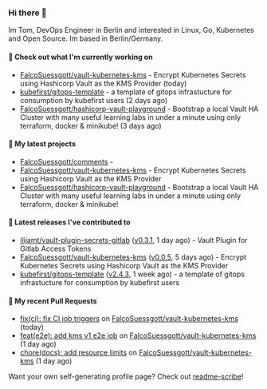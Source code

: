 ### Hi there 👋

Im Tom, DevOps Engineer in Berlin and interested in Linux, Go, Kubernetes and Open Source.
Im based in Berlin/Germany.

#### 👷 Check out what I'm currently working on

- [FalcoSuessgott/vault-kubernetes-kms](https://github.com/FalcoSuessgott/vault-kubernetes-kms) - Encrypt Kubernetes Secrets using Hashicorp Vault as the KMS Provider (today)
- [kubefirst/gitops-template](https://github.com/kubefirst/gitops-template) - a template of gitops infrastucture for consumption by kubefirst users (2 days ago)
- [FalcoSuessgott/hashicorp-vault-playground](https://github.com/FalcoSuessgott/hashicorp-vault-playground) - Bootstrap a local Vault HA Cluster with many useful learning labs in under a minute using only terraform, docker &amp; minikube! (3 days ago)

#### 🌱 My latest projects

- [FalcoSuessgott/comments](https://github.com/FalcoSuessgott/comments) - 
- [FalcoSuessgott/vault-kubernetes-kms](https://github.com/FalcoSuessgott/vault-kubernetes-kms) - Encrypt Kubernetes Secrets using Hashicorp Vault as the KMS Provider
- [FalcoSuessgott/hashicorp-vault-playground](https://github.com/FalcoSuessgott/hashicorp-vault-playground) - Bootstrap a local Vault HA Cluster with many useful learning labs in under a minute using only terraform, docker &amp; minikube!

#### 🔭 Latest releases I've contributed to

- [ilijamt/vault-plugin-secrets-gitlab](https://github.com/ilijamt/vault-plugin-secrets-gitlab) ([v0.3.1](https://github.com/ilijamt/vault-plugin-secrets-gitlab/releases/tag/v0.3.1), 1 day ago) - Vault Plugin for Gitlab Access Tokens
- [FalcoSuessgott/vault-kubernetes-kms](https://github.com/FalcoSuessgott/vault-kubernetes-kms) ([v0.0.5](https://github.com/FalcoSuessgott/vault-kubernetes-kms/releases/tag/v0.0.5), 5 days ago) - Encrypt Kubernetes Secrets using Hashicorp Vault as the KMS Provider
- [kubefirst/gitops-template](https://github.com/kubefirst/gitops-template) ([v2.4.3](https://github.com/kubefirst/gitops-template/releases/tag/v2.4.3), 1 week ago) - a template of gitops infrastucture for consumption by kubefirst users

#### 🔨 My recent Pull Requests

- [fix(ci): fix CI job triggers](https://github.com/FalcoSuessgott/vault-kubernetes-kms/pull/40) on [FalcoSuessgott/vault-kubernetes-kms](https://github.com/FalcoSuessgott/vault-kubernetes-kms) (today)
- [feat(e2e): add kms v1 e2e job](https://github.com/FalcoSuessgott/vault-kubernetes-kms/pull/39) on [FalcoSuessgott/vault-kubernetes-kms](https://github.com/FalcoSuessgott/vault-kubernetes-kms) (1 day ago)
- [chore(docs): add resource limits](https://github.com/FalcoSuessgott/vault-kubernetes-kms/pull/38) on [FalcoSuessgott/vault-kubernetes-kms](https://github.com/FalcoSuessgott/vault-kubernetes-kms) (1 day ago)

Want your own self-generating profile page? Check out [readme-scribe](https://github.com/muesli/readme-scribe)!